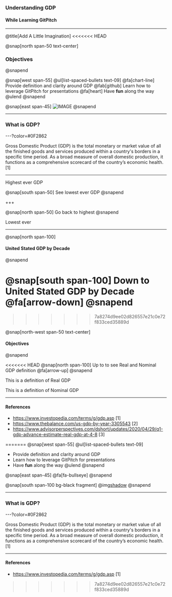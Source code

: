 ### Understanding GDP
#### While Learning GitPitch

---

@title[Add A Little Imagination]
<<<<<<< HEAD

@snap[north span-50 text-center]
### Objectives
@snapend

@snap[west span-55]
@ul[list-spaced-bullets text-09]
@fa[chart-line] Provide definition and clarity around GDP
@fab[github] Learn how to leverage GitPitch for presentations 
@fa[heart] Have **fun** along the way
@ulend
@snapend

@snap[east span-45]
![IMAGE](assets/img/chest.jpg)
@snapend

---

### What is GDP?

---?color=#0F2862

Gross Domestic Product (GDP) is the total monetary or market value of all the finished goods and services produced within a country's borders in a specific time period. As a broad measure of overall domestic production, it functions as a comprehensive scorecard of the country’s economic health. [1]

---

Highest ever GDP



@snap[south span-50]
See lowest ever GDP
@snapend


+++

@snap[north span-50]
Go back to highest
@snapend

Lowest ever

---

@snap[north span-100]
#### United Stated GDP by Decade
@snapend

<canvas data-chart="line">
<!--
{
 "data": {
"labels": ["1930"," 1940"," 1950"," 1960"," 1970"," 1980"," 1990", "2000"," 2010"," 2020"],
  "datasets": [
   {
    "data":[1.015,1.330,2.290,3.260,4.951,6.759,9.366,13.131,15.599,18.99],
    "label":"GDP adjusted for inflation",
    "backgroundColor":"rgba(20,20,220,.8)"
   },
   {
   "data":[0.092,0.103,0.300,0.542,1.073,2.857,5.963,10.252,14.992,22.37],
    "label":"Nominal GDP",
    "backgroundColor":"rgba(120,120,220,.8)"
   }
  ]
 },
 "options": { "responsive": "true" }
}
-->
</canvas>

@snap[south span-100]
Down to United Stated GDP by Decade @fa[arrow-down]
@snapend
=======
>>>>>>> 7a8274d9ee02d826557e21c0e72f833ced35889d

@snap[north-west span-50 text-center]
#### Objectives
@snapend

<<<<<<< HEAD
@snap[north span-100]
Up to to see Real and Nominal GDP definition @fa[arrow-up]
@snapend


This is a definition of Real GDP

This is a definition of Nominal GDP

---

#### References

- https://www.investopedia.com/terms/g/gdp.asp [1]
- https://www.thebalance.com/us-gdp-by-year-3305543 [2]
- https://www.advisorperspectives.com/dshort/updates/2020/04/29/q1-gdp-advance-estimate-real-gdp-at-4-8 [3]

=======
@snap[west span-55]
@ul[list-spaced-bullets text-09]
- Provide definition and clarity around GDP
- Learn how to leverage GitPitch for presentations
- Have **fun** along the way
@ulend
@snapend

@snap[east span-45]
@fa[fa-bullseye]
@snapend

@snap[south span-100 bg-black fragment]
@img[shadow](assets/img/conference.png)
@snapend

---

### What is GDP?

---?color=#0F2862

Gross Domestic Product (GDP) is the total monetary or market value of all the finished goods and services produced within a country's borders in a specific time period. As a broad measure of overall domestic production, it functions as a comprehensive scorecard of the country’s economic health. [1]

---

#### References

- https://www.investopedia.com/terms/g/gdp.asp [1]
>>>>>>> 7a8274d9ee02d826557e21c0e72f833ced35889d

